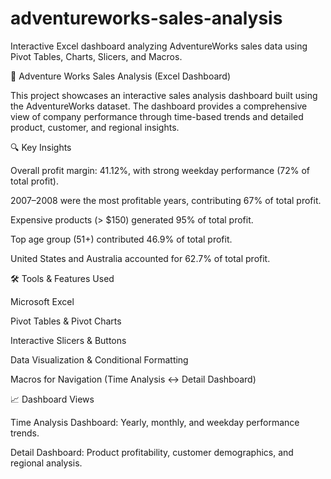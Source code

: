 # adventureworks-sales-analysis
Interactive Excel dashboard analyzing AdventureWorks sales data using Pivot Tables, Charts, Slicers, and Macros.

🧾 Adventure Works Sales Analysis (Excel Dashboard)

This project showcases an interactive sales analysis dashboard built using the AdventureWorks dataset. The dashboard provides a comprehensive view of company performance through time-based trends and detailed product, customer, and regional insights.

🔍 Key Insights

Overall profit margin: 41.12%, with strong weekday performance (72% of total profit).

2007–2008 were the most profitable years, contributing 67% of total profit.

Expensive products (> $150) generated 95% of total profit.

Top age group (51+) contributed 46.9% of total profit.

United States and Australia accounted for 62.7% of total profit.

🛠️ Tools & Features Used

Microsoft Excel

Pivot Tables & Pivot Charts

Interactive Slicers & Buttons

Data Visualization & Conditional Formatting

Macros for Navigation (Time Analysis ↔ Detail Dashboard)

📈 Dashboard Views

Time Analysis Dashboard: Yearly, monthly, and weekday performance trends.

Detail Dashboard: Product profitability, customer demographics, and regional analysis.
